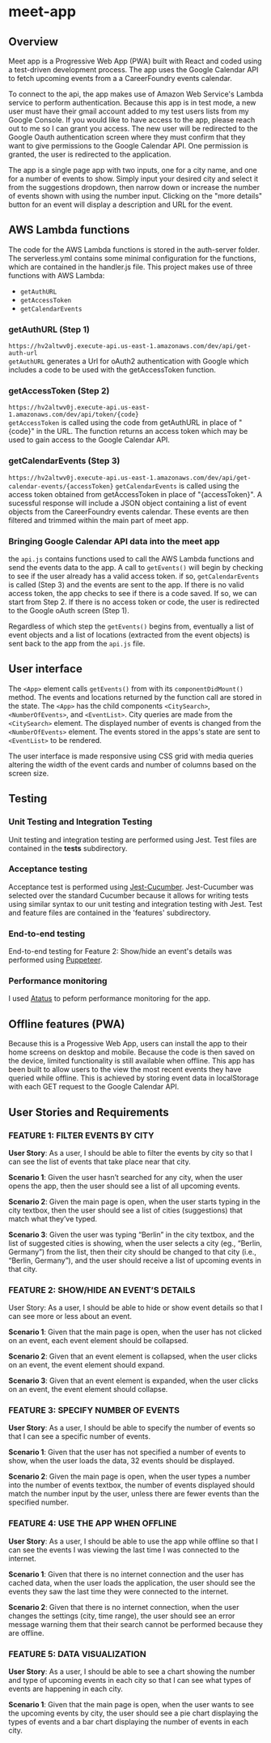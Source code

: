 # meet-app
## Overview
Meet app is a Progressive Web App (PWA) built with React and coded using a test-driven development process. The app uses the Google Calendar API to fetch upcoming events from a a CareerFoundry events calendar.  

To connect to the api, the app makes use of Amazon Web Service's Lambda service to perform authentication. Because this app is in test mode, a new user must have their gmail account added to my test users lists from my Google Console. If you would like to have access to the app, please reach out to me so I can grant you access. The new user will be redirected to the Google Oauth authentication screen where they must confirm that they want to give permissions to the Google Calendar API. One permission is granted, the user is redirected to the application.

The app is a single page app with two inputs, one for a city name, and one for a number of events to show. Simply input your desired city and select it from the suggestions dropdown, then narrow down or increase the number of events shown with using the number input. Clicking on the "more details" button for an event will display a description and URL for the event.

## AWS Lambda functions
The code for the AWS Lambda functions is stored in the auth-server folder. The serverless.yml contains some minimal configuration for the functions, which are contained in the handler.js file. This project makes use of three functions with AWS Lambda:
- `getAuthURL`
- `getAccessToken`
- `getCalendarEvents`

### getAuthURL (Step 1)
`https://hv2altwv0j.execute-api.us-east-1.amazonaws.com/dev/api/get-auth-url`  
`getAuthURL` generates a Url for oAuth2 authentication with Google which includes a code to be used with the getAccessToken function.

### getAccessToken (Step 2)
`https://hv2altwv0j.execute-api.us-east-1.amazonaws.com/dev/api/token/{code}`  
`getAccessToken` is called using the code from getAuthURL in place of "{code}" in the URL. The function returns an access token which may be used to gain access to the Google Calendar API.

### getCalendarEvents (Step 3)
`https://hv2altwv0j.execute-api.us-east-1.amazonaws.com/dev/api/get-calendar-events/{accessToken}`
`getCalendarEvents` is called using the access token obtained from getAccessToken in place of "{accessToken}". A sucessful response will include a JSON object containing a list of event objects from the CareerFoundry events calendar. These events are then filtered and trimmed within the main part of meet app.

### Bringing Google Calendar API data into the meet app
the `api.js` contains functions used to call the AWS Lambda functions and send the events data to the app. A call to `getEvents()` will begin by checking to see if the user already has a valid access token. if so, `getCalendarEvents` is called (Step 3) and the events are sent to the app. If there is no valid access token, the app checks to see if there is a code saved. If so, we can start from Step 2. If there is no access token or code, the user is redirected to the Google oAuth screen (Step 1).  

Regardless of which step the `getEvents()` begins from, eventually a list of event objects and a list of locations (extracted from the event objects) is sent back to the app from the `api.js` file.

## User interface
The `<App>` element calls `getEvents()` from with its `componentDidMount()` method. The events and locations returned by the function call are stored in the state. The `<App>` has the child components `<CitySearch>`, `<NumberOfEvents>`, and `<EventList>`. City queries are made from the `<CitySearch>` element. The displayed number of events is changed from the `<NumberOfEvents>` element. The events stored in the apps's state are sent to `<EventList>` to be rendered.

The user interface is made responsive using CSS grid with media queries altering the width of the event cards and number of columns based on the screen size.

## Testing
### Unit Testing and Integration Testing
Unit testing and integration testing are performed using Jest. Test files are contained in the __tests__ subdirectory. 
### Acceptance testing
Acceptance test is performed using [Jest-Cucumber](https://www.npmjs.com/package/jest-cucumber). Jest-Cucumber was selected over the standard Cucumber because it allows for writing tests using similar syntax to our unit testing and integration testing with Jest. Test and feature files are contained in the 'features' subdirectory.

### End-to-end testing
End-to-end testing for Feature 2: Show/hide an event's details was performed using [Puppeteer](https://github.com/puppeteer/puppeteer#usage).

### Performance monitoring
I used [Atatus](https://www.atatus.com/for/react) to peform performance monitoring for the app. 

## Offline features (PWA)
Because this is a Progessive Web App, users can install the app to their home screens on desktop and mobile. Because the code is then saved on the device, limited functionality is still available when offline. This app has been built to allow users to the view the most recent events they have queried while offline. This is achieved by storing event data in localStorage with each GET request to the Google Calendar API.

## User Stories and Requirements
### FEATURE 1: FILTER EVENTS BY CITY
**User Story**: As a user, I should be able to filter the events by city so that I can see the list of events that take place near that city.  

**Scenario 1**: Given the user hasn’t searched for any city, when the user opens the app, then the user should see a list of all upcoming events. 

**Scenario 2**: Given the main page is open, when the user starts typing in the city textbox, then the user should see a list of cities (suggestions) that match what they’ve typed.  

**Scenario 3**: Given the user was typing “Berlin” in the city textbox, and the list of suggested cities is showing, when the user selects a city (eg., “Berlin, Germany”) from the list, then their city should be changed to that city (i.e., “Berlin, Germany”), and the user should receive a list of upcoming events in that city.  

### FEATURE 2: SHOW/HIDE AN EVENT’S DETAILS
User Story: As a user, I should be able to hide or show event details so that I can see more or less about an event.  

**Scenario 1**: Given that the main page is open, when the user has not clicked on an event, each event element should be collapsed.  

**Scenario 2**: Given that an event element is collapsed, when the user clicks on an event, the event element should expand.  

**Scenario 3**: Given that an event element is expanded, when the user clicks on an event, the event element should collapse.  

### FEATURE 3: SPECIFY NUMBER OF EVENTS
**User Story**: As a user, I should be able to specify the number of events so that I can see a specific number of events.

**Scenario 1**: Given that the user has not specified a number of events to show, when the user loads the data, 32 events should be displayed.

**Scenario 2**: Given the main page is open, when the user types a number into the number of events textbox, the number of events displayed should match the number input by the user, unless there are fewer events than the specified number.

### FEATURE 4: USE THE APP WHEN OFFLINE
**User Story**: As a user, I should be able to use the app while offline so that I can see the events I was viewing the last time I was connected to the internet.

**Scenario 1**: Given that there is no internet connection and the user has cached data, when the user loads the application, the user should see the events they saw the last time they were connected to the internet.

**Scenario 2**: Given that there is no internet connection, when the user changes the settings (city, time range), the user should see an error message warning them that their search cannot be performed because they are offline.

### FEATURE 5: DATA VISUALIZATION
**User Story**: As a user, I should be able to see a chart showing the number and type of upcoming events in each city so that I can see what types of events are happening in each city.

**Scenario 1**: Given that the main page is open, when the user wants to see the upcoming events by city, the user should see a pie chart displaying the types of events and a bar chart displaying the number of events in each city.
